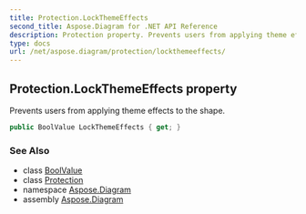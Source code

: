 ```yaml
---
title: Protection.LockThemeEffects
second_title: Aspose.Diagram for .NET API Reference
description: Protection property. Prevents users from applying theme effects to the shape
type: docs
url: /net/aspose.diagram/protection/lockthemeeffects/
---
```

## Protection.LockThemeEffects property

Prevents users from applying theme effects to the shape.

```csharp
public BoolValue LockThemeEffects { get; }
```

### See Also

* class [BoolValue](../../boolvalue/)
* class [Protection](../)
* namespace [Aspose.Diagram](../../protection/)
* assembly [Aspose.Diagram](../../../)


